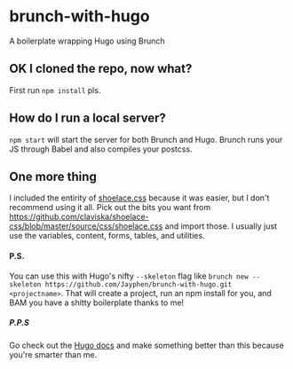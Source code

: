 # brunch-with-hugo
A boilerplate wrapping Hugo using Brunch

## OK I cloned the repo, now what?
First run `npm install` pls.

## How do I run a local server?
`npm start` will start the server for both Brunch and Hugo. Brunch runs your JS through Babel and also compiles your postcss. 

## One more thing
I included the entirity of [shoelace.css](https://shoelace.style/docs/installing.html) because it was easier, but I don't recommend using it all. Pick out the bits you want from https://github.com/claviska/shoelace-css/blob/master/source/css/shoelace.css and import those. I usually just use the variables, content, forms, tables, and utilities.

#### P.S.
You can use this with Hugo's nifty `--skeleton` flag like `brunch new --skeleton https://github.com/Jayphen/brunch-with-hugo.git <projectname>`. That will create a project, run an npm install for you, and BAM you have a shitty boilerplate thanks to me!

##### P.P.S
Go check out the [Hugo docs](https://gohugo.io/documentation/) and make something better than this because you're smarter than me.
